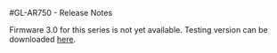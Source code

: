 #GL-AR750 - Release Notes



Firmware 3.0 for this series is not yet available. Testing version can be downloaded <a href="http://download.gl-inet.com/firmware/ar750/testing/" target="_blank">here</a>.
